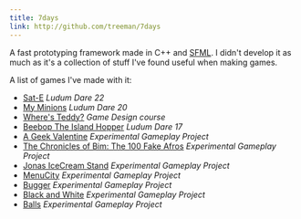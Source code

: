 ```yaml
---
title: 7days
link: http://github.com/treeman/7days
---
```


A fast prototyping framework made in C++ and [SFML][]. I didn't develop it as much as it's a collection of stuff I've found useful when making games.

A list of games I've made with it:

* [Sat-E][] *Ludum Dare 22*
* [My Minions][] *Ludum Dare 20*
* [Where's Teddy?][] *Game Design course*
* [Beebop The Island Hopper][] *Ludum Dare 17*
* [A Geek Valentine][] *Experimental Gameplay Project*
* [The Chronicles of Bim: The 100 Fake Afros][] *Experimental Gameplay Project*
* [Jonas IceCream Stand][] *Experimental Gameplay Project*
* [MenuCity][] *Experimental Gameplay Project*
* [Bugger][] *Experimental Gameplay Project*
* [Black and White][] *Experimental Gameplay Project*
* [Balls][] *Experimental Gameplay Project*

[SFML]: http://www.sfml-dev.org/ "SFML graphics library for C++"
[Sat-E]: /blog/2011/12/19/sat-e/ "Sat-E"
[My Minions]: /blog/2011/05/02/my_minions/ "My Minions"
[Where's Teddy?]: /blog/2010/06/06/wheres_teddy/ "Where's Teddy?"
[Beebop The Island Hopper]: /blog/2010/04/26/beebop_the_island_hopper/ "Beebop The Island Hopper"
[A Geek Valentine]: /blog/2010/02/28/a_geek_valentine/ "A Geek Valentine"
[The Chronicles of Bim: The 100 Fake Afros]: /blog/2010/01/16/the_chronicles_of_bim_the_100_fake_afros/ "The Chronicles of Bim: The 100 Fake Afros"
[Jonas IceCream Stand]: /blog/2009/11/25/jonas_icecream_stand/ "Jonas IceCream Stand"
[MenuCity]: /blog/2009/10/13/menucity/ "MenuCity"
[Bugger]: /blog/2009/09/20/bugger/ "Bugger"
[Black and White]: /blog/2009/08/20/black_and_white/ "Black and White"
[Balls]: /blog/2009/08/01/balls/ "Balls"

